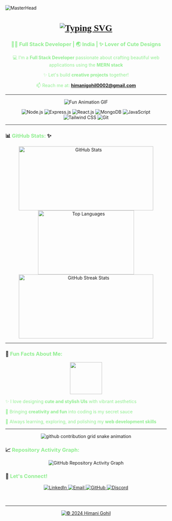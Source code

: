 ![MasterHead](https://user-images.githubusercontent.com/109351602/202650321-7f4da361-f98f-4345-8df4-adf352a11322.gif)

<h1 align="center" style="font-family: 'Roboto Slab'; color: #90EE90;">
<a href="https://readme-typing-svg.demolab.com">
<img src="https://readme-typing-svg.demolab.com?font=Fira+Code&pause=1000&color=90EE90&center=true&vCenter=true&width=435&lines=Hey+There%F0%9F%91%8B%2C+I'm+Himani+Gohil+%F0%9F%91%A9%E2%80%8D%F0%9F%92%BB;Welcome+To+My+World!%F0%9F%9A%80" alt="Typing SVG" />
</a>
</h1>

<h3 align="center" style="color:#90EE90;">👩‍💻 Full Stack Developer | 🌏 India | ✨ Lover of Cute Designs</h3>

<div align="center" style="color:#90EE90;">
  
💻 I’m a <strong>Full Stack Developer</strong> passionate about crafting beautiful web applications using the <strong>MERN stack</strong><br>
  
✨ Let's build <strong>creative projects</strong> together!<br>

📫 Reach me at: <strong>himanigohil0002@gmail.com</strong>

</div>

---
<p align="center">
  <img src="https://camo.githubusercontent.com/a522ccb2a6b4da5f65d62b4507929a9b225af0c5fcd0ac320aa756c7b1724176/68747470733a2f2f6d656469612e74656e6f722e636f6d2f2d366d327671526a4b444541414141692f6765656b2d6769726c2e676966" alt="Fun Animation GIF"/>
</p>

<div align="center">
<img src="https://img.shields.io/badge/Node.js-90EE90?style=for-the-badge&logo=nodedotjs&logoColor=black" alt="Node.js"/>
<img src="https://img.shields.io/badge/Express.js-90EE90?style=for-the-badge&logoColor=black" alt="Express.js"/>
<img src="https://img.shields.io/badge/React.js-90EE90?style=for-the-badge&logo=react&logoColor=black" alt="React.js"/>
<img src="https://img.shields.io/badge/MongoDB-90EE90?style=for-the-badge&logo=mongodb&logoColor=black" alt="MongoDB"/>
<img src="https://img.shields.io/badge/JavaScript-90EE90?style=for-the-badge&logo=javascript&logoColor=black" alt="JavaScript"/>
<img src="https://img.shields.io/badge/Tailwind_CSS-90EE90?style=for-the-badge&logo=tailwind-css&logoColor=black" alt="Tailwind CSS"/>
<img src="https://img.shields.io/badge/Git-90EE90?style=for-the-badge&logo=git&logoColor=black" alt="Git"/>
</div>

---

### 📊 <span style="color:#90EE90;">GitHub Stats:</span> ✨

<div align="center">
<img src="https://github-readme-stats.vercel.app/api?username=Himani0002&show_icons=true&locale=en&theme=synthwave&hide_border=true&title_color=90EE90&icon_color=90EE90&text_color=90EE90&bg_color=0d1117" alt="GitHub Stats" height="200" width="420"/>
  
<img src="https://github-readme-stats.vercel.app/api/top-langs?username=Himani0002&show_icons=true&locale=en&theme=radical&hide_border=true&title_color=90EE90&icon_color=90EE90&text_color=90EE90&bg_color=0d1117" alt="Top Languages" height="200" width="300"/>

<img src="https://streak-stats.demolab.com/?user=Himani0002&theme=neon-dark&hide_border=true&stroke=90EE90&ring=90EE90&fire=90EE90&currStreakLabel=90EE90" alt="GitHub Streak Stats" height="200" width="420"/>
</div>

---

### 🌈 <span style="color:#90EE90;">Fun Facts About Me:</span>

<div align="center">
<img src="https://user-images.githubusercontent.com/109351602/228727713-bbfa3b0b-3cd9-4900-9498-32ef691ebf66.gif" width="100"/>
</div>

<div style="color:#90EE90;">
  
✨ I love designing <strong>cute and stylish UIs</strong> with vibrant aesthetics<br>
  
💖 Bringing <strong>creativity and fun</strong> into coding is my secret sauce<br>

🎨 Always learning, exploring, and polishing my <strong>web development skills</strong>

</div>

---

<div align="center">
<picture>
  <source
    media="(prefers-color-scheme: dark)"
    srcset="https://raw.githubusercontent.com/platane/snk/output/github-contribution-grid-snake-dark.svg"
  />
  <source
    media="(prefers-color-scheme: light)"
    srcset="https://raw.githubusercontent.com/platane/snk/output/github-contribution-grid-snake.svg"
  />
  <img
    alt="github contribution grid snake animation"
    src="https://github.com/YOUR_USERNAME/YOUR_REPOSITORY/blob/main/assets/github-contribution-grid-snake.svg"
  />
</div>

</picture>
</div>

### 📈 <span style="color:#90EE90;">Repository Activity Graph:</span>

<div align="center">
  <img src="https://github-readme-activity-graph.vercel.app/graph?username=Himani0002&theme=dracula&bg_color=0d1117&color=90EE90&line=90EE90&point=90EE90&hide_border=true" alt="GitHub Repository Activity Graph"/>
</div>

### 💌 <span style="color:#90EE90;">Let's Connect!</span>

<div align="center">
<a href="https://www.linkedin.com/in/himani-gohil" target="_blank">
<img src="https://img.shields.io/badge/LinkedIn-90EE90?style=for-the-badge&logo=linkedin&logoColor=black" alt="LinkedIn"/>
</a>
<a href="mailto:himanigohil0002@gmail.com">
<img src="https://img.shields.io/badge/Email-90EE90?style=for-the-badge&logo=gmail&logoColor=black" alt="Email"/>
</a>
<a href="https://github.com/Himani0002" target="_blank">
<img src="https://img.shields.io/badge/GitHub-90EE90?style=for-the-badge&logo=github&logoColor=black" alt="GitHub"/>
</a>
<a href="https://discord.com/users/himani0002" target="_blank">
<img src="https://img.shields.io/badge/Discord-90EE90?style=for-the-badge&logo=discord&logoColor=black" alt="Discord"/>
</a>
</div>
<br>
<br>

---

<div align="center">
  <a href="#top">
    <img src="https://img.shields.io/badge/©%202024%20Himani%20Gohil-All%20Rights%20Reserved-90EE90?style=for-the-badge&logoColor=black" alt="© 2024 Himani Gohil" />
  </a>
</div>
